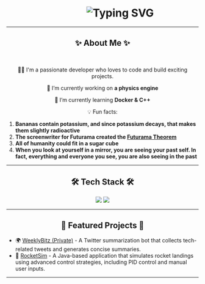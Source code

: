   <h1 align="center"> &nbsp;&nbsp;&nbsp;&nbsp;&nbsp;&nbsp;&nbsp;&nbsp;&nbsp;&nbsp;&nbsp;&nbsp;&nbsp;
  <img src="https://readme-typing-svg.herokuapp.com?font=Fira+Code&pause=1000&width=435&lines=Hello+World!+I'm+Xavier;Welcome+to+my+GitHub+Profile!;" alt="Typing SVG" />
  </h1>

  <hr/>

  <h2 align="center">  ✨ About Me ✨ </h2>

  <br/>

<div align="center">
  
  🧑‍💻 I'm a passionate developer who loves to code and build exciting projects.

🔭 I’m currently working on **a physics engine**

🌱 I’m currently learning **Docker & C++**

💡 Fun facts:

</div>

1. **Bananas contain potassium, and since potassium decays, that makes them slightly radioactive**
2. **The screenwriter for Futurama created the [Futurama Theorem](https://theinfosphere.org/Futurama_theorem)**
3. **All of humanity could fit in a sugar cube**
4. **When you look at yourself in a mirror, you are seeing your past self. In fact, everything and everyone you see, you are also seeing in the past**

<hr/>

<h2 align="center"> 🛠️ Tech Stack 🛠️ </h2>

<div align="center">
    <img src="https://skillicons.dev/icons?i=react,html,css,vscode,github" />
    <img src="https://skillicons.dev/icons?i=nodejs,python,javascript,typescript,c,java,nextjs,postgres,flask" /><br>
</div>

<hr/>

<h2 align="center"> 🌟 Featured Projects 🌟 </h2>

- 🌍 [WeeklyBitz (Private)](https://github.com/xavii-p/WeeklyBitz) - A Twitter summarization bot that collects tech-related tweets and generates concise summaries.
- 🚀 [RocketSim](https://github.com/xavii-p/RocketSim) - A Java-based application that simulates rocket landings using advanced control strategies, including PID control and manual user inputs.

<hr/>
